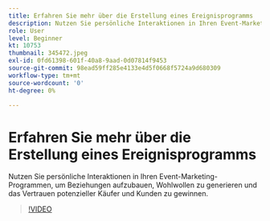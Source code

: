 ```yaml
---
title: Erfahren Sie mehr über die Erstellung eines Ereignisprogramms
description: Nutzen Sie persönliche Interaktionen in Ihren Event-Marketing-Programmen, um Beziehungen aufzubauen, Wohlwollen zu generieren und das Vertrauen potenzieller Käufer und Kunden zu gewinnen.
role: User
level: Beginner
kt: 10753
thumbnail: 345472.jpeg
exl-id: 0fd61398-601f-40a8-9aad-0d07814f9453
source-git-commit: 98ead59ff285e4133e4d5f0668f5724a9d680309
workflow-type: tm+mt
source-wordcount: '0'
ht-degree: 0%

---
```


# Erfahren Sie mehr über die Erstellung eines Ereignisprogramms

Nutzen Sie persönliche Interaktionen in Ihren Event-Marketing-Programmen, um Beziehungen aufzubauen, Wohlwollen zu generieren und das Vertrauen potenzieller Käufer und Kunden zu gewinnen.

>[!VIDEO](https://video.tv.adobe.com/v/345472/?quality=12&learn=on)
